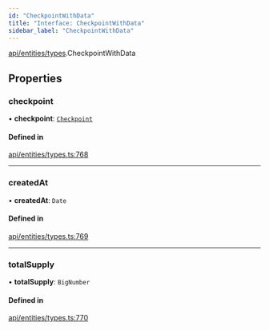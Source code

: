 ```yaml
---
id: "CheckpointWithData"
title: "Interface: CheckpointWithData"
sidebar_label: "CheckpointWithData"
---
```


[api/entities/types](../../../../../modules/API/Entities/Types/Types.md).CheckpointWithData

## Properties

### checkpoint

• **checkpoint**: [`Checkpoint`](../../../../../classes/API/Entities/Checkpoint/Checkpoint.md)

#### Defined in

[api/entities/types.ts:768](https://github.com/PolymeshAssociation/polymesh-sdk/blob/0dbd0ebd0/src/api/entities/types.ts#L768)

___

### createdAt

• **createdAt**: `Date`

#### Defined in

[api/entities/types.ts:769](https://github.com/PolymeshAssociation/polymesh-sdk/blob/0dbd0ebd0/src/api/entities/types.ts#L769)

___

### totalSupply

• **totalSupply**: `BigNumber`

#### Defined in

[api/entities/types.ts:770](https://github.com/PolymeshAssociation/polymesh-sdk/blob/0dbd0ebd0/src/api/entities/types.ts#L770)
